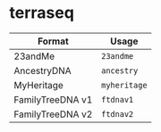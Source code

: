 # terraseq

| Format | Usage |
| --- | --- |
| 23andMe | `23andme` |
| AncestryDNA | `ancestry` |
| MyHeritage | `myheritage` |
| FamilyTreeDNA v1 | `ftdnav1` |
| FamilyTreeDNA v2 | `ftdnav2` |
